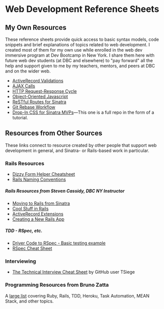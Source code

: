 # Web Development Reference Sheets

## My Own Resources
These reference sheets provide quick access to basic syntax models, code snippets and brief explanations of topics related to web development. I created most of them for my own use while enrolled in the web dev immersive program at Dev Bootcamp in New York. I share them here with future web dev students (at DBC and elsewhere) to "pay forward" all the help and support given to me by my teachers, mentors, and peers at DBC and on the wider web.

* [ActiveRecord Validations](https://github.com/webdevjeffus/reference_sheets/blob/master/activerecord_validations.md)
* [AJAX Calls](https://github.com/webdevjeffus/reference_sheets/blob/master/ajax_calls.md)
* [HTTP Request-Response Cycle](https://github.com/webdevjeffus/reference_sheets/blob/master/http_request_response.md)
* [Object-Oriented Javascript](https://github.com/webdevjeffus/reference_sheets/blob/master/oojs.md)
* [ReSTful Routes for Sinatra](https://github.com/webdevjeffus/reference_sheets/blob/master/restful_routes.md)
* [Git Rebase Workflow](https://github.com/webdevjeffus/reference_sheets/blob/master/git_rebase.md)
* [Drop-In CSS for Sinatra MVPs](https://github.com/webdevjeffus/css-for-sinatra)&mdash;This one is a full repo in the form of a tutorial.


## Resources from Other Sources
These links connect to resource created by other people that support web development in general, and Sinatra- or Rails-based work in particular.

### Rails Resources
* [Dizzy Form Helper Cheatsheet](http://appletree.or.kr/quick_reference_cards/Ruby-Ruby_on_Rails/form-helpers.pdf)
* [Rails Naming Conventions](https://gist.github.com/iangreenleaf/b206d09c587e8fc6399e)

##### Rails Resources from Steven Cassidy, DBC NY Instructor
* [Moving to Rails from Sinatra](https://github.com/nyc-island-foxes-2016/phase-3-guide/blob/nyc/resources/moving-to-rails.md)
* [Cool Stuff in Rails](https://github.com/nyc-island-foxes-2016/phase-3-guide/blob/nyc/resources/cool-stuff-in-rails.md)
* [ActiveRecord Extensions](https://gist.github.com/stevecass/2afff7285a1099e2243f)
* [Creating a New Rails App](https://gist.github.com/stevecass/5eb42895229c980419d4)

##### TDD - RSpec, etc.
* [Driver Code to RSpec - Basic testing example](https://gist.github.com/abinoda/1a0778292dd0aa0cd380)
* [RSpec Cheat Sheet](http://cheat.errtheblog.com/s/rspec)

### Interviewing
* [The Technical Interview Cheat Sheet](https://gist.github.com/TSiege/cbb0507082bb18ff7e4b) by GitHub user TSiege

### Programming Resources from Bruno Zatta
A [large list](https://gist.github.com/Brunation11/da7fbea0128e8b9242a7) covering Ruby, Rails, TDD, Heroku, Task Automation, MEAN Stack, and other topics.
